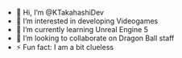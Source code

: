 - 👋 Hi, I’m @KTakahashiDev
- 👀 I’m interested in developing Videogames
- 🌱 I’m currently learning Unreal Engine 5
- 💞️ I’m looking to collaborate on Dragon Ball staff
- ⚡ Fun fact: I am a bit clueless

<!---
KTakahashiDev/KTakahashiDev is a ✨ special ✨ repository because its `README.md` (this file) appears on your GitHub profile.
You can click the Preview link to take a look at your changes.
--->

